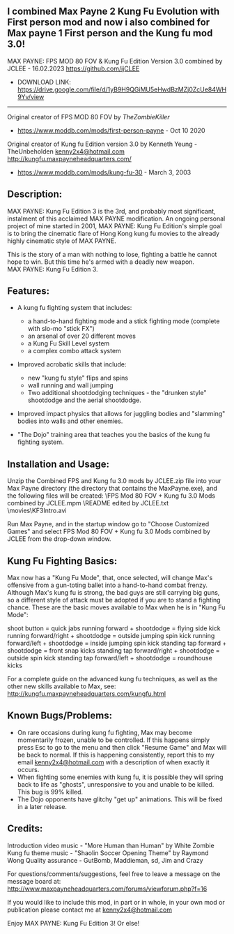 I combined Max Payne 2 Kung Fu Evolution with First person mod and now i also combined for Max payne 1 First person and the Kung fu mod 3.0!
---------------------------------------
MAX PAYNE: FPS MOD 80 FOV & Kung Fu Edition Version 3.0 combined by JCLEE - 16.02.2023
https://github.com/ijCLEE
- DOWNLOAD LINK: https://drive.google.com/file/d/1yB9H9QGiMU5eHwdBzMZj0ZcUe84WH9Yv/view
---------------------------------------
Original creator of FPS MOD 80 FOV by _TheZombieKiller_
- https://www.moddb.com/mods/first-person-payne - Oct 10 2020

Original creator of Kung fu Edition version 3.0 by Kenneth Yeung - TheUnbeholden
kenny2x4@hotmail.com
http://kungfu.maxpayneheadquarters.com/ 
- https://www.moddb.com/mods/kung-fu-30 - March 3, 2003

Description:
----------------
MAX PAYNE: Kung Fu Edition 3 is the 3rd, and probably most significant, 
instalment of this acclaimed MAX PAYNE modification. An ongoing personal 
project of mine started in 2001, MAX PAYNE: Kung Fu Edition's simple goal 
is to bring the cinematic flare of Hong Kong kung fu movies to the already 
highly cinematic style of MAX PAYNE.

This is the story of a man with nothing to lose, fighting a battle he
cannot hope to win.  But this time he's armed with a deadly new weapon.  
MAX PAYNE: Kung Fu Edition 3.


Features:
----------------
- A kung fu fighting system that includes:
	- a hand-to-hand fighting mode and a stick fighting mode (complete 
	  with slo-mo "stick FX") 
	- an arsenal of over 20 different moves 
	- a Kung Fu Skill Level system 
	- a complex combo attack system 

- Improved acrobatic skills that include:
	- new "kung fu style" flips and spins 
	- wall running and wall jumping 
	- Two additional shootdodging techniques - the "drunken style" 
	  shootdodge and the aerial shootdodge.
- Improved impact physics that allows for juggling bodies and "slamming" 
  bodies into walls and other enemies.
- "The Dojo" training area that teaches you the basics of the kung fu 
  fighting system.


Installation and Usage:
----------------
Unzip the Combined FPS and Kung fu 3.0 mods by JCLEE.zip file into your Max Payne directory (the directory 
that contains the MaxPayne.exe), and the following files will be created:
	\FPS Mod 80 FOV + Kung fu 3.0 Mods combined by JCLEE.mpm
	\README edited by JCLEE.txt
	\movies\KF3Intro.avi

Run Max Payne, and in the startup window go to "Choose Customized Games" and 
select FPS Mod 80 FOV + Kung fu 3.0 Mods combined by JCLEE from the drop-down window.


Kung Fu Fighting Basics:
----------------
Max now has a "Kung Fu Mode", that, once selected, will change Max's offensive 
from a gun-toting ballet into a hand-to-hand combat frenzy. Although Max's kung 
fu is strong, the bad guys are still carrying big guns, so a different style of 
attack must be adopted if you are to stand a fighting chance.  These are the 
basic moves available to Max when he is in "Kung Fu Mode":

shoot button = quick jabs
running forward + shootdodge = flying side kick
running forward/right + shootdodge = outside jumping spin kick
running forward/left + shootdodge = inside jumping spin kick
standing tap forward + shootdodge = front snap kicks
standing tap forward/right + shootdodge = outside spin kick
standing tap forward/left + shootdodge = roundhouse kicks

For a complete guide on the advanced kung fu techniques, as well as the other
new skills available to Max, see:
http://kungfu.maxpayneheadquarters.com/kungfu.html


Known Bugs/Problems:
----------------
- On rare occasions during kung fu fighting, Max may become momentarily frozen,
  unable to be controlled.  If this happens simply press Esc to go to the menu
  and then click "Resume Game" and Max will be back to normal.  If this is
  happening consistently, report this to my email kenny2x4@hotmail.com with a 
  description of when exactly it occurs.
- When fighting some enemies with kung fu, it is possible they will spring back 
  to life as "ghosts", unresponsive to you and unable to be killed.  This bug is
  99% killed.
- The Dojo opponents have glitchy "get up" animations.  This will be fixed in a
  later release.


Credits:
----------------
Introduction video music - "More Human than Human" by White Zombie
Kung fu theme music - "Shaolin Soccer Opening Theme" by Raymond Wong
Quality assurance - GutBomb, Maddieman, sd, Jim and Crazy


For questions/comments/suggestions, feel free to leave a message on the message 
board at:
http://www.maxpayneheadquarters.com/forums/viewforum.php?f=16

If you would like to include this mod, in part or in whole, in your own mod or
publication please contact me at kenny2x4@hotmail.com

Enjoy MAX PAYNE: Kung Fu Edition 3!  Or else!
